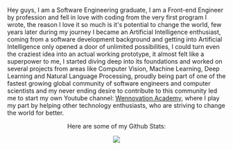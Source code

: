 <p> Hey guys, I am a Software Engineering graduate, I am a Front-end Engineer by profession and fell in love with coding from the very first program I wrote, the reason I love it so much is it's potential to change the world, few years later during my journey I became an Artificial Intelligence enthusiast, coming from a software development background and getting into Artificial Intelligence only opened a door of unlimited possibilities, I could turn even the craziest idea into an actual working prototype, it almost felt like a superpower to me, I started diving deep into its foundations and worked on several projects from areas like Computer Vision, Machine Learning, Deep Learning and Natural Language Processing, proudly being part of one of the fastest growing global community of software engineers and computer scientists and my never ending desire to contribute to this community led me to start my own Youtube channel: <a href="https://www.youtube.com/c/WennovationAcademy">Wennovation Academy</a>, where I play my part by helping other technology enthusiasts, who are striving to change the world for better.</p>

<p align="center">Here are some of my Github Stats:</p>
<p align="center">
<a href="https://github.com/aliabbas101">
  <img align="center" src="https://github-readme-stats.vercel.app/api?username=aliabbas101&show_icons=true&icon_color=ffffff&title_color=f8b500&text_color=ffffff&bg_color=30,2c3e50,000000" />
</a>
</p>
<!--
**aliabbas101/aliabbas101** is a ✨ _special_ ✨ repository because its `README.md` (this file) appears on your GitHub profile.



Here are some ideas to get you started:

- 🔭 I’m currently working on ...
- 🌱 I’m currently learning ...
- 👯 I’m looking to collaborate on ...
- 🤔 I’m looking for help with ...
- 💬 Ask me about ...
- 📫 How to reach me: ...
- 😄 Pronouns: ...
- ⚡ Fun fact: ...
-->
